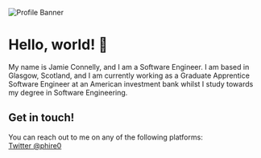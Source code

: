 ![Profile Banner](https://i.imgur.com/oWQjR5K.png)

# Hello, world! 👋

My name is Jamie Connelly, and I am a Software Engineer. I am based in Glasgow, Scotland, and I am currently working as a Graduate Apprentice Software Engineer at an American investment bank whilst I study towards my degree in Software Engineering.

## Get in touch!

You can reach out to me on any of the following platforms:  
[Twitter @phire0](https://twitter.com/phire0)
